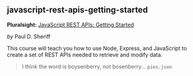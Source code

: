 ## javascript-rest-apis-getting-started
**Pluralsight:** [JavaScript REST APIs: Getting Started](https://app.pluralsight.com/library/courses/javascript-rest-apis-getting-started/table-of-contents)

_by_ Paul D. Sheriff

This course will teach you how to use Node, Express, and JavaScript to create a set of REST APIs needed to retrieve and modify data.

> I think the word is boysenberry, not bosenberry... `pies.json`
